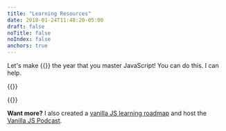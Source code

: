 ```yaml
---
title: "Learning Resources"
date: 2018-01-24T11:48:20-05:00
draft: false
noTitle: false
noIndex: false
anchors: true
---
```


Let's make {{<year>}} the year that you master&nbsp;JavaScript! You can do this. I can help.

{{<cta for="toolkit-learning">}}

{{<cta for="products">}}

**Want more?** I also created a [vanilla JS learning roadmap](https://learnvanillajs.com) and host the [Vanilla JS Podcast](https://vanillajspodcast.com).